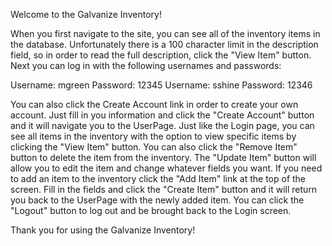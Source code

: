 Welcome to the Galvanize Inventory!  

When you first navigate to the site, you can see all of the inventory items in the database. Unfortunately there is a 100 character limit in the description field, so in order to read the full description, click the "View Item" button.  Next you can log in with the following usernames and passwords:

Username: mgreen    Password: 12345
Username: sshine    Password: 12346

You can also click the Create Account link in order to create your own account.  Just fill in you information and click the "Create Account" button and it will navigate you to the UserPage.  Just like the Login page, you can see all items in the inventory with the option to view specific items by clicking the "View Item" button.  You can also click the "Remove Item" button to delete the item from the inventory.  The "Update Item" button will allow you to edit the item and change whatever fields you want.  If you need to add an item to the inventory click the "Add Item" link at the top of the screen.  Fill in the fields and click the "Create Item" button and it will return you back to the UserPage with the newly added item. You can click the "Logout" button to log out and be brought back to the Login screen.

Thank you for using the Galvanize Inventory!